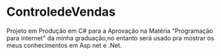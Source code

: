 # ControledeVendas
Projeto em Produção em C# para a Aprovação na Matéria "Programação para internet" da minha graduação,no entanto será usado pra mostrar os meus conhecimentos em Asp net e .Net.
